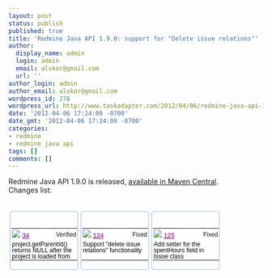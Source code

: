 ```yaml
---
layout: post
status: publish
published: true
title: 'Redmine Java API 1.9.0: support for "Delete issue relations"'
author:
  display_name: admin
  login: admin
  email: alskor@gmail.com
  url: ''
author_login: admin
author_email: alskor@gmail.com
wordpress_id: 278
wordpress_url: http://www.taskadapter.com/2012/04/06/redmine-java-api-1-9-0-support-for-delete-issue-relations/
date: '2012-04-06 17:24:00 -0700'
date_gmt: '2012-04-06 17:24:00 -0700'
categories:
- redmine
- redmine java api
tags: []
comments: []
---
```

<p>Redmine Java API 1.9.0 is released, <a href="http:&#47;&#47;search.maven.org&#47;#artifactdetails%7Ccom.googlecode%7Credmine-java-api%7C1.9.0%7Cjar">available in Maven Central</a>.<br/>Changes list:<br/><br/>
<div class="gridtile" style="border-bottom-color: rgb(195, 217, 255); border-bottom-left-radius: 6px; border-bottom-right-radius: 6px; border-bottom-style: solid; border-bottom-width: 2px; border-image: initial; border-left-color: rgb(195, 217, 255); border-left-style: solid; border-left-width: 2px; border-right-color: rgb(195, 217, 255); border-right-style: solid; border-right-width: 2px; border-top-color: rgb(195, 217, 255); border-top-left-radius: 6px; border-top-right-radius: 6px; border-top-style: solid; border-top-width: 2px; float: left; font-family: arial, sans-serif; font-size: 13px; margin-bottom: 2px; margin-left: 2px; margin-right: 2px; margin-top: 2px; padding-bottom: 1px; padding-left: 1px; padding-right: 1px; padding-top: 1px; width: 10em;">
<table cellpadding="0" cellspacing="0" style="table-layout: fixed; width: 131px;">
<tbody>
<tr>
<td class="id" style="background-attachment: initial; background-clip: initial; background-color: white; background-image: initial; background-origin: initial; background-position: initial initial; background-repeat: initial initial; border-bottom-color: rgb(204, 204, 204); border-bottom-style: solid; border-bottom-width: 0px; border-color: initial; border-image: initial; border-left-color: initial; border-left-style: initial; border-left-width: 0px; border-right-color: rgb(204, 204, 204); border-right-style: solid; border-right-width: 0px; border-style: initial; border-top-width: 0px; cursor: pointer; font-size: 13px; overflow-x: hidden; overflow-y: hidden; padding-bottom: 2px; padding-left: 2px; padding-right: 2px; padding-top: 2px; text-align: left; width: 5em;"><img src="http:&#47;&#47;www.gstatic.com&#47;codesite&#47;ph&#47;images&#47;star_on.gif" style="border-bottom-width: 0px; border-color: initial; border-image: initial; border-left-width: 0px; border-right-width: 0px; border-style: initial; border-top-width: 0px;" &#47;>&nbsp;<a href="http:&#47;&#47;code.google.com&#47;p&#47;redmine-java-api&#47;issues&#47;detail?id=34" style="color: purple; white-space: nowrap;">34</a></td>
<td class="status" style="background-attachment: initial; background-clip: initial; background-color: white; background-image: initial; background-origin: initial; background-position: initial initial; background-repeat: initial initial; border-bottom-color: rgb(204, 204, 204); border-bottom-style: solid; border-bottom-width: 0px; border-color: initial; border-image: initial; border-left-color: initial; border-left-style: initial; border-left-width: 0px; border-right-color: initial; border-right-style: initial; border-right-width: 0px; border-style: initial; border-top-width: 0px; cursor: pointer; font-size: 12px; overflow-x: hidden; overflow-y: hidden; padding-bottom: 2px; padding-left: 2px; padding-right: 2px; padding-top: 2px; text-align: right; width: 62px;">Verified</td></tr><br />
<tr style="border-bottom-color: initial; border-bottom-style: initial; border-bottom-width: 0px;">
<td colspan="2" style="background-attachment: initial; background-clip: initial; background-color: white; background-image: initial; background-origin: initial; background-position: initial initial; background-repeat: initial initial; border-bottom-color: rgb(204, 204, 204); border-bottom-style: solid; border-bottom-width: 0px; border-color: initial; border-image: initial; border-left-color: initial; border-left-style: initial; border-left-width: 0px; border-right-color: initial; border-right-style: initial; border-right-width: 0px; border-style: initial; border-top-width: 0px; cursor: pointer; font-size: 13px; overflow-x: hidden; overflow-y: hidden; padding-bottom: 2px; padding-left: 2px; padding-right: 2px; padding-top: 2px;">
<div style="font-size: 12px; height: 5.5ex; line-height: 12px;"><a href="http:&#47;&#47;code.google.com&#47;p&#47;redmine-java-api&#47;issues&#47;detail?id=34" style="color: black; text-decoration: none;">project.getParentId() returns NULL after the project is loaded from the server</a></div></td></tr></tbody></table></div>
<div class="gridtile" style="border-bottom-color: rgb(195, 217, 255); border-bottom-left-radius: 6px; border-bottom-right-radius: 6px; border-bottom-style: solid; border-bottom-width: 2px; border-image: initial; border-left-color: rgb(195, 217, 255); border-left-style: solid; border-left-width: 2px; border-right-color: rgb(195, 217, 255); border-right-style: solid; border-right-width: 2px; border-top-color: rgb(195, 217, 255); border-top-left-radius: 6px; border-top-right-radius: 6px; border-top-style: solid; border-top-width: 2px; float: left; font-family: arial, sans-serif; font-size: 13px; margin-bottom: 2px; margin-left: 2px; margin-right: 2px; margin-top: 2px; padding-bottom: 1px; padding-left: 1px; padding-right: 1px; padding-top: 1px; width: 10em;">
<table cellpadding="0" cellspacing="0" style="table-layout: fixed; width: 131px;">
<tbody>
<tr>
<td class="id" style="background-attachment: initial; background-clip: initial; background-color: white; background-image: initial; background-origin: initial; background-position: initial initial; background-repeat: initial initial; border-bottom-color: rgb(204, 204, 204); border-bottom-style: solid; border-bottom-width: 0px; border-color: initial; border-image: initial; border-left-color: initial; border-left-style: initial; border-left-width: 0px; border-right-color: rgb(204, 204, 204); border-right-style: solid; border-right-width: 0px; border-style: initial; border-top-width: 0px; cursor: pointer; font-size: 13px; overflow-x: hidden; overflow-y: hidden; padding-bottom: 2px; padding-left: 2px; padding-right: 2px; padding-top: 2px; text-align: left; width: 5em;"><img src="http:&#47;&#47;www.gstatic.com&#47;codesite&#47;ph&#47;images&#47;star_on.gif" style="border-bottom-width: 0px; border-color: initial; border-image: initial; border-left-width: 0px; border-right-width: 0px; border-style: initial; border-top-width: 0px;" &#47;>&nbsp;<a href="http:&#47;&#47;code.google.com&#47;p&#47;redmine-java-api&#47;issues&#47;detail?id=124" style="color: purple; white-space: nowrap;">124</a></td>
<td class="status" style="background-attachment: initial; background-clip: initial; background-color: white; background-image: initial; background-origin: initial; background-position: initial initial; background-repeat: initial initial; border-bottom-color: rgb(204, 204, 204); border-bottom-style: solid; border-bottom-width: 0px; border-color: initial; border-image: initial; border-left-color: initial; border-left-style: initial; border-left-width: 0px; border-right-color: initial; border-right-style: initial; border-right-width: 0px; border-style: initial; border-top-width: 0px; cursor: pointer; font-size: 12px; overflow-x: hidden; overflow-y: hidden; padding-bottom: 2px; padding-left: 2px; padding-right: 2px; padding-top: 2px; text-align: right; width: 62px;">Fixed</td></tr><br />
<tr style="border-bottom-color: initial; border-bottom-style: initial; border-bottom-width: 0px;">
<td colspan="2" style="background-attachment: initial; background-clip: initial; background-color: white; background-image: initial; background-origin: initial; background-position: initial initial; background-repeat: initial initial; border-bottom-color: rgb(204, 204, 204); border-bottom-style: solid; border-bottom-width: 0px; border-color: initial; border-image: initial; border-left-color: initial; border-left-style: initial; border-left-width: 0px; border-right-color: initial; border-right-style: initial; border-right-width: 0px; border-style: initial; border-top-width: 0px; cursor: pointer; font-size: 13px; overflow-x: hidden; overflow-y: hidden; padding-bottom: 2px; padding-left: 2px; padding-right: 2px; padding-top: 2px;">
<div style="font-size: 12px; height: 5.5ex; line-height: 12px;"><a href="http:&#47;&#47;code.google.com&#47;p&#47;redmine-java-api&#47;issues&#47;detail?id=124" style="color: black; text-decoration: none;">Support "delete issue relations" functionality</a></div></td></tr></tbody></table></div>
<div class="gridtile" style="border-bottom-color: rgb(195, 217, 255); border-bottom-left-radius: 6px; border-bottom-right-radius: 6px; border-bottom-style: solid; border-bottom-width: 2px; border-image: initial; border-left-color: rgb(195, 217, 255); border-left-style: solid; border-left-width: 2px; border-right-color: rgb(195, 217, 255); border-right-style: solid; border-right-width: 2px; border-top-color: rgb(195, 217, 255); border-top-left-radius: 6px; border-top-right-radius: 6px; border-top-style: solid; border-top-width: 2px; float: left; font-family: arial, sans-serif; font-size: 13px; margin-bottom: 2px; margin-left: 2px; margin-right: 2px; margin-top: 2px; padding-bottom: 1px; padding-left: 1px; padding-right: 1px; padding-top: 1px; width: 10em;">
<table cellpadding="0" cellspacing="0" style="table-layout: fixed; width: 131px;">
<tbody>
<tr>
<td class="id" style="background-attachment: initial; background-clip: initial; background-color: white; background-image: initial; background-origin: initial; background-position: initial initial; background-repeat: initial initial; border-bottom-color: rgb(204, 204, 204); border-bottom-style: solid; border-bottom-width: 0px; border-color: initial; border-image: initial; border-left-color: initial; border-left-style: initial; border-left-width: 0px; border-right-color: rgb(204, 204, 204); border-right-style: solid; border-right-width: 0px; border-style: initial; border-top-width: 0px; cursor: pointer; font-size: 13px; overflow-x: hidden; overflow-y: hidden; padding-bottom: 2px; padding-left: 2px; padding-right: 2px; padding-top: 2px; text-align: left; width: 5em;"><img src="http:&#47;&#47;www.gstatic.com&#47;codesite&#47;ph&#47;images&#47;star_on.gif" style="border-bottom-width: 0px; border-color: initial; border-image: initial; border-left-width: 0px; border-right-width: 0px; border-style: initial; border-top-width: 0px;" &#47;>&nbsp;<a href="http:&#47;&#47;code.google.com&#47;p&#47;redmine-java-api&#47;issues&#47;detail?id=125" style="color: purple; white-space: nowrap;">125</a></td>
<td class="status" style="background-attachment: initial; background-clip: initial; background-color: white; background-image: initial; background-origin: initial; background-position: initial initial; background-repeat: initial initial; border-bottom-color: rgb(204, 204, 204); border-bottom-style: solid; border-bottom-width: 0px; border-color: initial; border-image: initial; border-left-color: initial; border-left-style: initial; border-left-width: 0px; border-right-color: initial; border-right-style: initial; border-right-width: 0px; border-style: initial; border-top-width: 0px; cursor: pointer; font-size: 12px; overflow-x: hidden; overflow-y: hidden; padding-bottom: 2px; padding-left: 2px; padding-right: 2px; padding-top: 2px; text-align: right; width: 62px;">Fixed</td></tr><br />
<tr style="border-bottom-color: initial; border-bottom-style: initial; border-bottom-width: 0px;">
<td colspan="2" style="background-attachment: initial; background-clip: initial; background-color: white; background-image: initial; background-origin: initial; background-position: initial initial; background-repeat: initial initial; border-bottom-color: rgb(204, 204, 204); border-bottom-style: solid; border-bottom-width: 0px; border-color: initial; border-image: initial; border-left-color: initial; border-left-style: initial; border-left-width: 0px; border-right-color: initial; border-right-style: initial; border-right-width: 0px; border-style: initial; border-top-width: 0px; cursor: pointer; font-size: 13px; overflow-x: hidden; overflow-y: hidden; padding-bottom: 2px; padding-left: 2px; padding-right: 2px; padding-top: 2px;">
<div style="font-size: 12px; height: 5.5ex; line-height: 12px;"><a href="http:&#47;&#47;code.google.com&#47;p&#47;redmine-java-api&#47;issues&#47;detail?id=125" style="color: black; text-decoration: none;">Add setter for the spentHours field in Issue class</a></div></td></tr></tbody></table></div></p>
